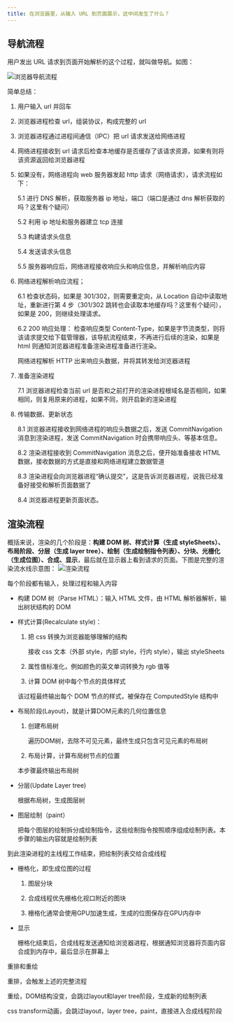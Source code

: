 ```yaml
---
title: 在浏览器里，从输入 URL 到页面展示，这中间发生了什么？
---
```


## 导航流程

用户发出 URL 请求到页面开始解析的这个过程，就叫做导航。如图：

![浏览器导航流程](https://static001.geekbang.org/resource/image/92/5d/92d73c75308e50d5c06ad44612bcb45d.png)

简单总结：

1. 用户输入 url 并回车
2. 浏览器进程检查 url，组装协议，构成完整的 url
3. 浏览器进程通过进程间通信（IPC）把 url 请求发送给网络进程
4. 网络进程接收到 url 请求后检查本地缓存是否缓存了该请求资源，如果有则将该资源返回给浏览器进程
5. 如果没有，网络进程向 web 服务器发起 http 请求（网络请求），请求流程如下：

   5.1 进行 DNS 解析，获取服务器 ip 地址，端口（端口是通过 dns 解析获取的吗？这里有个疑问）

   5.2 利用 ip 地址和服务器建立 tcp 连接

   5.3 构建请求头信息

   5.4 发送请求头信息

   5.5 服务器响应后，网络进程接收响应头和响应信息，并解析响应内容

6. 网络进程解析响应流程；

   6.1 检查状态码，如果是 301/302，则需要重定向，从 Location 自动中读取地址，重新进行第 4 步（301/302 跳转也会读取本地缓存吗？这里有个疑问），如果是 200，则继续处理请求。

   6.2 200 响应处理：
   检查响应类型 Content-Type，如果是字节流类型，则将该请求提交给下载管理器，该导航流程结束，不再进行后续的渲染，如果是 html 则通知浏览器进程准备渲染进程准备进行渲染。

   网络进程解析 HTTP 出来响应头数据，并将其转发给浏览器进程

7. 准备渲染进程

   7.1 浏览器进程检查当前 url 是否和之前打开的渲染进程根域名是否相同，如果相同，则复用原来的进程，如果不同，则开启新的渲染进程

8. 传输数据、更新状态

   8.1 浏览器进程接收到网络进程的响应头数据之后，发送 CommitNavigation 消息到渲染进程，发送 CommitNavigation 时会携带响应头、等基本信息。

   8.2 渲染进程接收到 CommitNavigation 消息之后，便开始准备接收 HTML 数据，接收数据的方式是直接和网络进程建立数据管道

   8.3 渲染进程会向浏览器进程“确认提交”，这是告诉浏览器进程，说我已经准备好接受和解析页面数据了

   8.4 浏览器进程更新页面状态。

## 渲染流程

概括来说，渲染的几个阶段是：**构建 DOM 树、样式计算（生成 styleSheets）、布局阶段、分层（生成 layer tree）、绘制（生成绘制指令列表）、分块、光栅化（生成位图）、合成、显示**，最后就在显示器上看到请求的页面。下图是完整的渲染流水线示意图：
![渲染流程](https://static001.geekbang.org/resource/image/97/37/975fcbf7f83cc20d216f3d68a85d0f37.png)

每个阶段都有输入，处理过程和输入内容

- 构建 DOM 树（Parse HTML）：输入 HTML 文件，由 HTML 解析器解析，输出树状结构的 DOM

- 样式计算(Recalculate style)：

  1. 把 css 转换为浏览器能够理解的结构

     接收 css 文本（外部 style，内部 style，行内 style），输出 styleSheets

  2. 属性值标准化，例如颜色的英文单词转换为 rgb 值等

  3. 计算 DOM 树中每个节点的具体样式

  该过程最终输出每个 DOM 节点的样式，被保存在 ComputedStyle 结构中

- 布局阶段(Layout)，就是计算DOM元素的几何位置信息

    1. 创建布局树

        遍历DOM树，去除不可见元素，最终生成只包含可见元素的布局树

    2. 布局计算，计算布局树节点的位置

    本步骤最终输出布局树

- 分层(Update Layer tree)

    根据布局树，生成图层树

- 图层绘制（paint）

    把每个图层的绘制拆分成绘制指令，这些绘制指令按照顺序组成绘制列表。本步骤的输出内容就是绘制列表

到此渲染进程的主线程工作结束，把绘制列表交给合成线程

- 栅格化，即生成位图的过程

    1. 图层分块

    2. 合成线程优先栅格化视口附近的图块

    3. 栅格化通常会使用GPU加速生成，生成的位图保存在GPU内存中


- 显示

    栅格化结束后，合成线程发送通知给浏览器进程，根据通知浏览器将页面内容合成到内存中，最后显示在屏幕上



重排和重绘

重排，会触发上述的完整流程

重绘，DOM结构没变，会跳过layout和layer tree阶段，生成新的绘制列表

css transform动画，会跳过layout，layer tree，paint，直接进入合成线程阶段